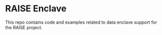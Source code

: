 # RAISE Enclave

This repo contains code and examples related to data enclave support for the RAISE project.
